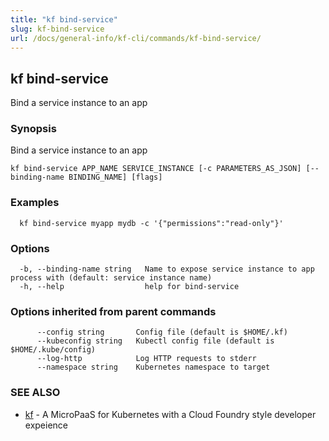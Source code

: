 ```yaml
---
title: "kf bind-service"
slug: kf-bind-service
url: /docs/general-info/kf-cli/commands/kf-bind-service/
---
```

## kf bind-service

Bind a service instance to an app

### Synopsis

Bind a service instance to an app

```
kf bind-service APP_NAME SERVICE_INSTANCE [-c PARAMETERS_AS_JSON] [--binding-name BINDING_NAME] [flags]
```

### Examples

```
  kf bind-service myapp mydb -c '{"permissions":"read-only"}'
```

### Options

```
  -b, --binding-name string   Name to expose service instance to app process with (default: service instance name)
  -h, --help                  help for bind-service
```

### Options inherited from parent commands

```
      --config string       Config file (default is $HOME/.kf)
      --kubeconfig string   Kubectl config file (default is $HOME/.kube/config)
      --log-http            Log HTTP requests to stderr
      --namespace string    Kubernetes namespace to target
```

### SEE ALSO

* [kf](/docs/general-info/kf-cli/commands/kf/)	 - A MicroPaaS for Kubernetes with a Cloud Foundry style developer expeience

